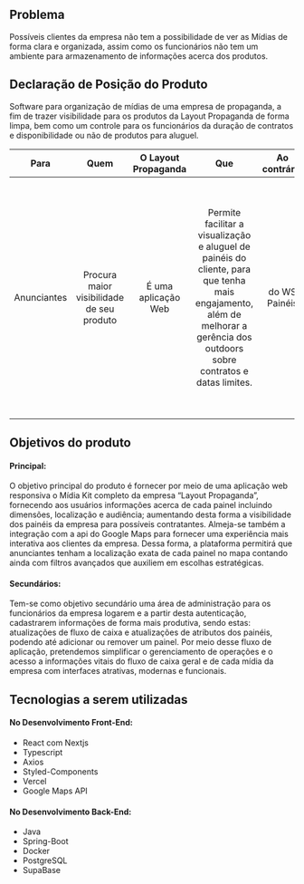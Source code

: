 ## Problema
Possíveis clientes da empresa não tem a possibilidade de ver as Mídias de forma clara e organizada, assim como os funcionários não tem um ambiente para armazenamento de informações acerca dos produtos.

## Declaração de Posição do Produto

Software para organização de mídias de uma empresa de propaganda, a fim de trazer visibilidade para os produtos da Layout Propaganda de forma limpa, bem como um controle para os funcionários da duração de contratos e disponibilidade ou não de produtos para aluguel.

| Para | Quem | O Layout Propaganda | Que | Ao contrário | Nosso produto |
| :---: | :---: | :---: | :---: | :---: | :---: |
| Anunciantes | Procura maior visibilidade de seu produto | É uma aplicação Web | Permite facilitar a visualização e aluguel de painéis do cliente, para que tenha mais engajamento, além de melhorar a gerência dos outdoors sobre contratos e datas limites. | do WS Painéis | Mostrará a disponibilidade de painéis de forma clara e interativa por um mapa, tendo ferramentas como filtros de região, disponibilidade e tipos de mídia. Além de ter um área para gerenciamento interno para controle de fluxo de caixa e possíveis despesas |

## Objetivos do produto

#### Principal:
  O objetivo principal do produto é fornecer por meio de uma aplicação web responsiva o Mídia Kit completo da empresa “Layout Propaganda”, fornecendo aos usuários informações acerca de cada painel incluindo dimensões, localização e audiência; aumentando desta forma a visibilidade dos painéis da empresa para possíveis contratantes. Almeja-se também a integração com a api do Google Maps para fornecer uma experiência mais interativa aos clientes da empresa. Dessa forma, a plataforma permitirá que anunciantes tenham a localização exata de cada painel no mapa contando ainda com filtros avançados que auxiliem em escolhas estratégicas.
#### Secundários:
  Tem-se como objetivo secundário uma área de administração para os funcionários da empresa logarem e a partir desta autenticação, cadastrarem informações de forma mais produtiva, sendo estas: atualizações de fluxo de caixa e atualizações de atributos dos painéis, podendo até adicionar ou remover um painel. Por meio desse fluxo de aplicação, pretendemos simplificar o gerenciamento de operações e o acesso a informações vitais do fluxo de caixa geral e de cada mídia da empresa com interfaces atrativas, modernas e funcionais.

## Tecnologias a serem utilizadas

#### No Desenvolvimento Front-End:
- React com Nextjs
- Typescript
- Axios
- Styled-Components
- Vercel
- Google Maps API

#### No Desenvolvimento Back-End:
- Java
- Spring-Boot
- Docker
- PostgreSQL
- SupaBase
